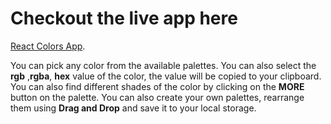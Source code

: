 # Checkout the live app here

[React Colors App](https://react-coolor-picker.netlify.app/).

You can pick any color from the available palettes. You can also select the **rgb** ,**rgba**, **hex** value of the color, the value will be copied to your clipboard.
You can also find different shades of the color by clicking on the **MORE** button on the palette.
You can also create your own palettes, rearrange them using **Drag and Drop** and save it to your local storage.
